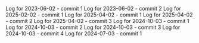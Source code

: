 Log for 2023-06-02 - commit 1
Log for 2023-06-02 - commit 2
Log for 2025-02-02 - commit 1
Log for 2025-04-02 - commit 1
Log for 2025-04-02 - commit 2
Log for 2025-04-02 - commit 3
Log for 2024-10-03 - commit 1
Log for 2024-10-03 - commit 2
Log for 2024-10-03 - commit 3
Log for 2024-10-03 - commit 4
Log for 2024-07-03 - commit 1
